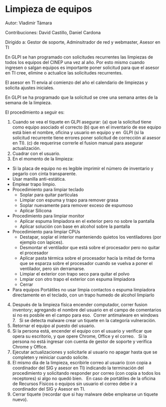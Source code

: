 # Limpieza de equipos

Autor: Vladimir Támara

Contribuciones: David Castillo, Daniel Cardona

Dirigido a: Gestor de soporte, Adminsitrador de red y webmaster, Asesor en TI 


En GLPI se han programado con solicitudes recurrentes las limpiezas de todos los equipos del CINEP una vez al año. Por esto mismo cuando ingresen o salgan equipos es importante poner solicitud para que el asesor en TI cree, elimine o actualice las solicitudes recurrentes.

El asesor en TI envía al comienzo del año el calendario de limpiezas y solicita ajustes iniciales.

En GLPI se ha programado que la solicitud se cree una semana antes de la semana de la limpieza.

El procedimiento a seguir es:

1. Cuando se vea el tiquete en GLPI asegurar: (a) que la solicitud tiene como equipo asociado el correcto (b) que en el inventario de ese equipo está bien el nombre, oficina y usuario en equipo y en  GLPI (si la solicitud recurrente tiene errores poner solicitud de corrección al asesor en TI). (c) de requerirse correrle el fusion manual para asegurar actualización. 
2. Cuadrar con el usuario.
3. En el momento de la limpieza:
* Si la placa de equipo no es legible imprimir el número de inventario y pegarlo con cinta transparente.
* Usar manilla anti-estática.  
* Emplear trapo limpio.
* Procedimiento para limpiar teclado
  * Soplar para quitar partículas
  * Limpiar con espuma y trapo para remover grasa
  * Soplar nuevamente para remover exceso de espumoso
  * Aplicar Silicona
* Procedimiento para limpiar monitor
  * Aplicar espuma limpiadora en el exterior pero no sobre la pantalla
  * Aplicar solución con base en alcohol sobre la pantalla
* Procedimiento para limpiar CPUs
  * Destapar, soplar el interior manteniendo quietos los ventiladores (por ejemplo con lapices).
  * Desmontar el ventilador que está sobre el procesador pero no quitar el procesador
  * Aplicar pasta térmica sobre el procesador hacía la mitad de forma que se esparza sobre el procesador cuando se vuelva a poner el ventilador, pero sin derramarse.
  * Limpiar el exterior con trapo seco para quitar el polvo
  * Lmpiar con otro trapo el exterior con espuma limpiadora
  * Cerrar
* Para equipos Portátiles no usar limpia contactos o espuma limpiadora directamente en el teclado, con un trapo humedo de alcohol limpiarlo 
4. Después de la limpieza física encender computador, correr fusion inventory; agregando el nombre del usuario en el campo de comentarios si no es posbile en el campo para eso.  Correr antimalware en windows 7.   Si se detecta malware crear un tiquete en la categoría vulneración.
5. Retornar el equipo al puesto del usuario.
6. Si la persona está, encender el equipo con el usuario y verificar que opera su escritorio, y que opere Chrome, Office y el correo.   Si la persona no está ingresar con cuenta de gestor de soporte y verifica Chrome y Office.
7. Ejecutar actualizaciones y solicitarle al usuario no apagar hasta que se completen y reiniciar cuando solicite.
8. El mismo día de la limpieza, escribirle correo al usuario (con copia a coordinador del SIG y asesor en TI) indicando la terminación del procedimiento y solicitando responder por correo (con copia a todos los receptores) si algo no quedó bien.   En caso de portátiles de la oficina de Recursos Físicos o equipos sin usuario el correo debe ir a coordinador del SIG y Asesor en TI.
9. Cerrar tiquete (recordar que si hay malware debe emplearse un tiquete nuevo).
